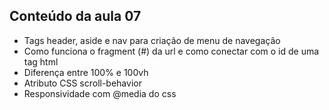 ## Conteúdo da aula 07
- Tags header, aside e nav para criação de menu de navegação
- Como funciona o fragment (#) da url e como conectar com o id de uma tag html
- Diferença entre 100% e 100vh
- Atributo CSS scroll-behavior 
- Responsividade com @media do css